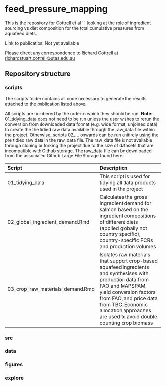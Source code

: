# feed_pressure_mapping

This is the repository for Cottrell et al ' ' looking at the role of ingredient sourcing vs diet composition for the total cumulative pressures from aquafeed diets.

Link to publication: Not yet available

Please direct any correspondence to Richard Cottrell at richardstuart.cottrell@utas.edu.au


## Repository structure

### scripts

The scripts folder contains all code necessary to generate the results attached to the publication listed above. 

All scripts are numbered by the order in which they should be run. **Note:** 01_tidying_data does not need to be run unless the user wishes to rerun the conversion from downloaded data format (e.g. wide format, unjoined data) to create the the tidied raw data available through the raw_data file within the project. Otherwise, scripts 02_... onwards can be run enitirely using the pre tidied raw data in the raw_data file. The raw_data file is not available through cloning or forking the project due to the size of datasets that are incompatible with Github storage. The raw_data file can be downloaded from the associated Github Large File Storage found here: <ENTER LINK OR DOI>.



| Script            | Description                                                                                              |
|:------------------|:------------------------------------------------------------------------------------------------------|
| 01_tidying_data   | This script is used for tidying all data products used in the project                                 |
| 02_global_ingredient_demand.Rmd | Calculates the gross ingredient demand for salmon based on the ingredient compositions of different diets (applied globally not country specific), country-specific FCRs and production volumes |
| 03_crop_raw_materials_demand.Rmd | Isolates raw materials that support crop-based aquafeed ingredients and synthesises with production data from FAO and MAPSPAM, yield conversion factors from FAO, and price data from TBC. Economic allocation approaches are used to avoid double counting crop biomass |



### src


### data


### figures


### explore


